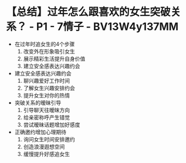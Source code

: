 # 【总结】过年怎么跟喜欢的女生突破关系？ - P1 - 7情子 - BV13W4y137MM

-   在过年时追女生的4个步骤
    1.  改变外在形象吸引女生
    2.  展示精彩生活提升自身价值
    3.  建立安全感表达兴趣约会
-   建立安全感表达兴趣约会
    1.  聊兴趣爱好工作时间
    2.  了解女生兴趣安排约会
    3.  提升女生对你的热情
-   突破关系的暧昧引导
    1.  引导聊天往暧昧方向
    2.  给亲密称呼产生错觉
    3.  尝试暧昧话题增加好感度
-   正确邀约增加心理期待
    1.  询问女生时间安排邀约
    2.  创造浪漫遐想空间
    3.  缓慢提升好感追女生